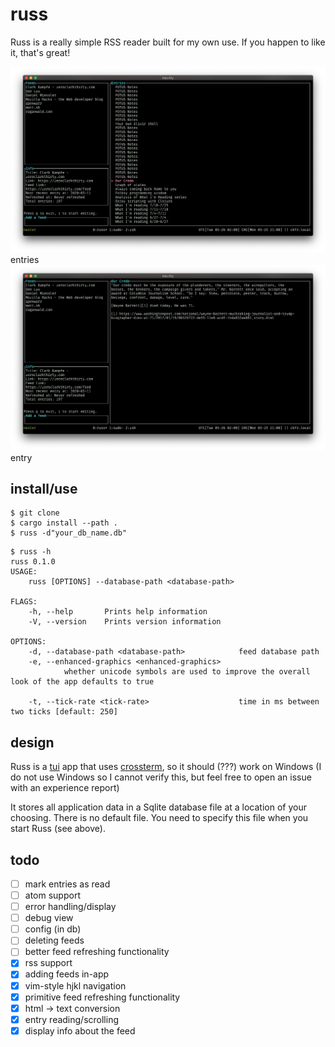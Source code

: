 # russ

Russ is a really simple RSS reader built for my own use.
If you happen to like it, that's great!

<img src="entries.png">entries</img>
<img src="entry.png">entry</img>

## install/use

```
$ git clone
$ cargo install --path .
$ russ -d"your_db_name.db"
```

```
$ russ -h
russ 0.1.0
USAGE:
    russ [OPTIONS] --database-path <database-path>

FLAGS:
    -h, --help       Prints help information
    -V, --version    Prints version information

OPTIONS:
    -d, --database-path <database-path>            feed database path
    -e, --enhanced-graphics <enhanced-graphics>
            whether unicode symbols are used to improve the overall look of the app defaults to true

    -t, --tick-rate <tick-rate>                    time in ms between two ticks [default: 250]
```

## design

Russ is a [tui]() app that uses [crossterm](), so it should (???) work on Windows (I do not use Windows so I cannot verify this, but feel free to open an issue with an experience report)

It stores all application data in a Sqlite database file at a location of your choosing. There is no default file. You need to specify this file when you start Russ (see above).

## todo

- [ ] mark entries as read
- [ ] atom support
- [ ] error handling/display
- [ ] debug view
- [ ] config (in db)
- [ ] deleting feeds
- [ ] better feed refreshing functionality
- [x] rss support
- [x] adding feeds in-app
- [x] vim-style hjkl navigation
- [x] primitive feed refreshing functionality
- [x] html -> text conversion
- [x] entry reading/scrolling
- [x] display info about the feed